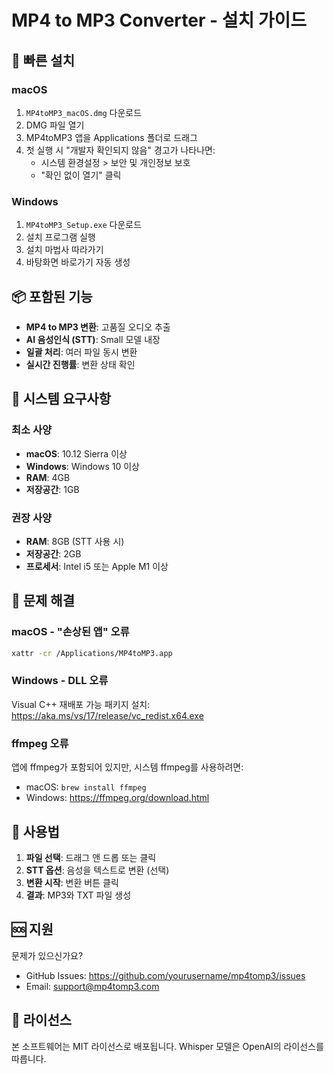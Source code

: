 # MP4 to MP3 Converter - 설치 가이드

## 🚀 빠른 설치

### macOS
1. `MP4toMP3_macOS.dmg` 다운로드
2. DMG 파일 열기
3. MP4toMP3 앱을 Applications 폴더로 드래그
4. 첫 실행 시 "개발자 확인되지 않음" 경고가 나타나면:
   - 시스템 환경설정 > 보안 및 개인정보 보호
   - "확인 없이 열기" 클릭

### Windows
1. `MP4toMP3_Setup.exe` 다운로드
2. 설치 프로그램 실행
3. 설치 마법사 따라가기
4. 바탕화면 바로가기 자동 생성

## 📦 포함된 기능

- **MP4 to MP3 변환**: 고품질 오디오 추출
- **AI 음성인식 (STT)**: Small 모델 내장
- **일괄 처리**: 여러 파일 동시 변환
- **실시간 진행률**: 변환 상태 확인

## 🎯 시스템 요구사항

### 최소 사양
- **macOS**: 10.12 Sierra 이상
- **Windows**: Windows 10 이상
- **RAM**: 4GB
- **저장공간**: 1GB

### 권장 사양
- **RAM**: 8GB (STT 사용 시)
- **저장공간**: 2GB
- **프로세서**: Intel i5 또는 Apple M1 이상

## 🔧 문제 해결

### macOS - "손상된 앱" 오류
```bash
xattr -cr /Applications/MP4toMP3.app
```

### Windows - DLL 오류
Visual C++ 재배포 가능 패키지 설치:
https://aka.ms/vs/17/release/vc_redist.x64.exe

### ffmpeg 오류
앱에 ffmpeg가 포함되어 있지만, 시스템 ffmpeg를 사용하려면:
- macOS: `brew install ffmpeg`
- Windows: https://ffmpeg.org/download.html

## 📝 사용법

1. **파일 선택**: 드래그 앤 드롭 또는 클릭
2. **STT 옵션**: 음성을 텍스트로 변환 (선택)
3. **변환 시작**: 변환 버튼 클릭
4. **결과**: MP3와 TXT 파일 생성

## 🆘 지원

문제가 있으신가요?
- GitHub Issues: https://github.com/yourusername/mp4tomp3/issues
- Email: support@mp4tomp3.com

## 📄 라이선스

본 소프트웨어는 MIT 라이선스로 배포됩니다.
Whisper 모델은 OpenAI의 라이선스를 따릅니다.